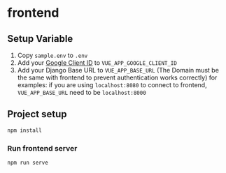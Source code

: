 # frontend

## Setup Variable

1. Copy `sample.env` to `.env`
2. Add your [Google Client ID](../google_credentials_guide.md) to `VUE_APP_GOOGLE_CLIENT_ID`
3. Add your Django Base URL to `VUE_APP_BASE_URL` (The Domain must be the same with frontend to prevent authentication works correctly)
   for examples: if you are using `localhost:8080` to connect to frontend, `VUE_APP_BASE_URL` need to be `localhost:8000`

## Project setup

```sh
npm install
```

### Run frontend server

```sh
npm run serve
```
